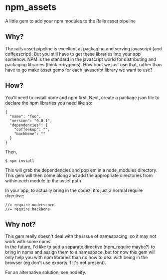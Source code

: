 # npm_assets

A little gem to add your npm modules to the Rails asset pipeline

## Why?

The rails asset pipeline is excellent at packaging and serving javascript (and coffeescript). 
But you still have to get these libraries into your app somehow.  NPM is the standard in the 
javascript world for distributing and packaging libraries (think rubygems).  How bout we
just use that, rather than have to go make asset gems for each javascript library we
want to use?

## How?

You'll need to install node and npm first.  Next, create a package.json file to
declare the npm libraries you need like so:

    {
      "name": "foo",
      "version": "0.0.1",
      "dependencies": {
        "coffeekup": "",
        "backbone": ""
      }
    }
    
Then, 

    $ npm install
    
This will grab the dependencies and pop em in a node_modules directory.  This gem
will then come along and add the appropriate directories from within
each module to the asset path

In your app, to actually bring in the codez, it's just a normal require
directive:

    //= require underscore
    //= require backbone
    
## Why not?

This gem really doesn't deal with the issue of namespacing, so it may not work with some npms.  
In the future, I'd like to add a separate directive (npm_require maybe?) to bring in npms
and assign them to a namespace, but for now this gem will only help you with npm libraries than
no how to deal with being in the browser (eg don't use exports if it's not present).

For an alternative solution, see nodeify.